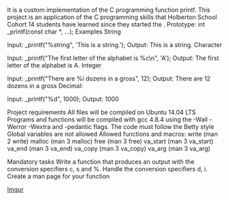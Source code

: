 It is a custom implementation of the C programming function printf. This project is an application of the C programming skills that Holberton School Cohort 14 students have learned since they started the . Prototype: int _printf(const char *, ...); Examples String

Input: _printf("%string", 'This is a string.'); Output: This is a string. Character

Input: _printf("The first letter of the alphabet is %c\n", 'A'); Output: The first letter of the alphabet is A. Integer

Input: _printf("There are %i dozens in a gross", 12); Output: There are 12 dozens in a gross Decimal:

Input: _printf("%d", 1000); Output: 1000

Project requirements All files will be compiled on Ubuntu 14.04 LTS Programs and functions will be compiled with gcc 4.8.4 using the -Wall -Werror -Wextra and -pedantic flags. The code must follow the Betty style Global variables are not allowed Allowed functions and macros: write (man 2 write) malloc (man 3 malloc) free (man 3 free) va_start (man 3 va_start) va_end (man 3 va_end) va_copy (man 3 va_copy) va_arg (man 3 va_arg)

Mandatory tasks Write a function that produces an output with the conversion specifiers c, s and %. Handle the conversion specifiers d, i. Create a man page for your function

[Imgur](https://i.imgur.com/bVqNrBm.jpg)
